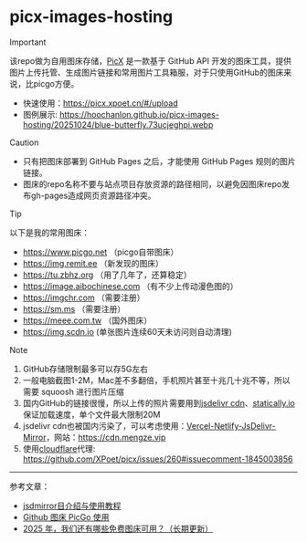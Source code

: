 # picx-images-hosting 

> [!important]
> 该repo做为自用图床存储，[PicX](https://github.com/XPoet/picx) 是一款基于 GitHub API 开发的图床工具，提供图片上传托管、生成图片链接和常用图片工具箱服，对于只使用GitHub的图床来说，比picgo方便。

* 快速使用：https://picx.xpoet.cn/#/upload
* 图例展示: https://hoochanlon.github.io/picx-images-hosting/20251024/blue-butterfly.73ucjeghpi.webp


> [!CAUTION]
> * 只有把图床部署到 GitHub Pages 之后，才能使用 GitHub Pages 规则的图片链接。
> * 图床的repo名称不要与站点项目存放资源的路径相同，以避免因图床repo发布gh-pages造成网页资源路径冲突。

> [!TIP]
> 以下是我的常用图床：
> * https://www.picgo.net （picgo自带图床）
> * https://img.remit.ee （新发现的图床）
> * https://tu.zbhz.org （用了几年了，还算稳定）
> * https://image.aibochinese.com （有不少上传动漫色图的）
> * https://imgchr.com （需要注册）
> * https://sm.ms （需要注册）
> * https://meee.com.tw （国外图床）
> * https://img.scdn.io (单张图片连续60天未访问则自动清理)



> [!note]
> 1. GitHub存储限制最多可以存5G左右
> 1. 一般电脑截图1-2M，Mac差不多翻倍，手机照片甚至十兆几十兆不等，所以需要 squoosh 进行图片压缩
> 1. 国内GitHub的链接很慢，所以上传的照片需要用到[jsdelivr cdn](https://www.jsdelivr.com)、[statically.io](https://statically.io/)保证加载速度，单个文件最大限制20M
> 1. jsdelivr cdn也被国内污染了，可以考虑使用：[Vercel-Netlify-JsDelivr-Mirror](https://github.com/JanePHPDev/Vercel-Netlify-JsDelivr-Mirror)，网站：https://cdn.mengze.vip
> 1. 使用[cloudflare](https://www.cloudflare.com/zh-cn/)代理: https://github.com/XPoet/picx/issues/260#issuecomment-1845003856

---

参考文章：

* [jsdmirror目介绍与使用教程](https://blog.jsdmirror.com/2.html)
* [Github 图床 PicGo 使用](https://wlcheng.cc/posts/github_picture_bed/)
* [2025 年，我们还有哪些免费图床可用？（长期更新）](https://sspai.com/post/98911)

